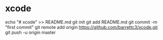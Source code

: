 # xcode
echo "# xcode" >> README.md
git init
git add README.md
git commit -m "first commit"
git remote add origin https://github.com/barrettc3/xcode.git
git push -u origin master
